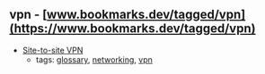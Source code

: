 vpn - [www.bookmarks.dev/tagged/vpn](https://www.bookmarks.dev/tagged/vpn)
---
* [Site-to-site VPN](https://computer.howstuffworks.com/vpn4.htm)
    * tags: [glossary](../tagged/glossary.md), [networking](../tagged/networking.md), [vpn](../tagged/vpn.md)
